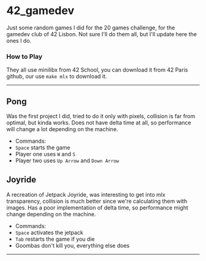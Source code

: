 # 42_gamedev

Just some random games I did for the 20 games challenge, for the gamedev club of 42 Lisbon. Not sure I'll do them all, but I'll update here the ones I do.

### How to Play
They all use minilibx from 42 School, you can download it from 42 Paris github, our use `make mlx` to download it.

--- 

## Pong
Was the first project I did, tried to do it only with pixels, collision is far from optimal, but kinda works. Does not have delta time at all, so performance will change a lot depending on the machine.
  - Commands:
  - `Space` starts the game
  - Player one uses `W` and `S`
  - Player two uses `Up Arrow` and `Down Arrow`

## Joyride
A recreation of Jetpack Joyride, was interesting to get into mlx transparency, collision is much better since we're calculating them with images. Has a poor implementation of delta time, so performance might change depending on the machine.
  - Commands:
  - `Space` activates the jetpack
  - `Tab` restarts the game if you die
  - Goombas don't kill you, everything else does

---
